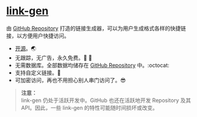 # [link-gen](https://github.com/link-gen)

由 [GitHub Repository](https://docs.github.com/repositories) 打造的链接生成器，可以为用户生成格式各样的快捷链接，以方便用户快捷访问。

- [开源](https://github.com/link-gen)。🌏
- 无跟踪，无广告，永久免费。📡 🚫
- 无需数据库。全部数据均储存在 [GitHub Repository](https://docs.github.com/repositories) 中。:octocat:
- 支持自定义链接。🔧
- 可加密访问，再也不用担心别人串门访问了。😎

> **注意：**\
> link-gen 仍处于活跃开发中。GitHub 也还在活跃地开发 Repository 及其 API。因此，一些 link-gen 的特性可能随时间损坏或改变。